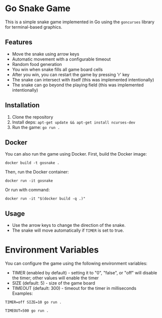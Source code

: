 # Go Snake Game

This is a simple snake game implemented in Go using the `goncurses` library for terminal-based graphics.

## Features

* Move the snake using arrow keys
* Automatic movement with a configurable timeout
* Random food generation
* You win when snake fills all game board cells
* After you win, you can restart the game by pressing 'r' key
* The snake can intersect with itself (this was implemented intentionally)
* The snake can go beyond the playing field (this was implemented intentionally)

## Installation

1. Clone the repository
2. Install deps: `apt-get update && apt-get install ncurses-dev`
2. Run the game: `go run .`

## Docker

You can also run the game using Docker. First, build the Docker image:
```
docker build -t gosnake .
```

Then, run the Docker container:
```
docker run -it gosnake
```

Or run with command:
```
docker run -it "$(docker build -q .)"
```

## Usage

- Use the arrow keys to change the direction of the snake.
- The snake will move automatically if `TIMER` is set to true.

# Environment Variables

You can configure the game using the following environment variables:

* TIMER (enabled by default) - setting it to "0", "false", or "off" will disable the timer; other values will enable the timer
* SIZE (default: 5) - size of the game board
* TIMEOUT (default: 300) - timeout for the timer in milliseconds
Examples:
```
TIMER=off SIZE=10 go run .
```
```
TIMEOUT=500 go run .
```
